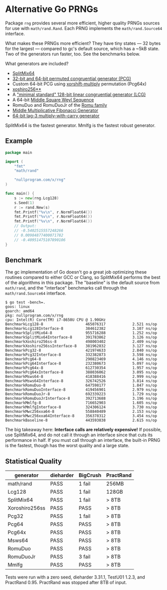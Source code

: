 # Alternative Go PRNGs

Package `rng` provides several more efficient, higher quality PRNGs
sources for use with `math/rand.Rand`. Each PRNG implements the
`math/rand.Source64` interface.

What makes these PRNGs more efficient? They have tiny states — 32 bytes
for the largest — compared to gc's default source, which has a ~5kB
state. Two of the generators run faster, too. See the benchmarks below.

What generators are included?

* [SplitMix64][sm64]
* [32-bit and 64-bit permuted congruential generator (PCG)][pcg32]
* Custom 64-bit PCG using [xorshift-multiply][pr] permutation (Pcg64x)
* [xoshiro256\*\*][xo]
* A ["minimal standard" 128-bit linear congruential generator (LCG)][lcg128]
* A 64-bit [Middle Square Weyl Sequence][msws]
* RomuDuo and RomuDuoJr of the [Romu family][romu]
* [Middle Multiplicative Fibonacci Generator][mmlfg]
* [64-bit lag-3 multiply-with-carry generator][mwc256xxa64]

SplitMix64 is the fastest generator. Mmlfg is the fastest robust
generator.

[lcg128]: http://www.pcg-random.org/posts/does-it-beat-the-minimal-standard.html
[mmlfg]: https://github.com/skeeto/scratch/tree/master/mmlfg
[msws]: https://pthree.org/2018/07/30/middle-square-weyl-sequence-prng/
[mwc256xxa64]: https://tom-kaitchuck.medium.com/designing-a-new-prng-1c4ffd27124d
[pcg32]: http://www.pcg-random.org/download.html
[pr]: https://nullprogram.com/blog/2018/07/31/
[romu]: https://romu-random.org/
[sm64]: http://xoshiro.di.unimi.it/splitmix64.c
[xo]: http://xoshiro.di.unimi.it/xoshiro256starstar.c

## Example

```go
package main

import (
	"fmt"
	"math/rand"

	"nullprogram.com/x/rng"
)

func main() {
	s := new(rng.Lcg128)
	s.Seed(1)
	r := rand.New(s)
	fmt.Printf("%v\n", r.NormFloat64())
	fmt.Printf("%v\n", r.NormFloat64())
	fmt.Printf("%v\n", r.NormFloat64())
	// Output:
	// -0.5402515557248266
	// 0.00984877400071782
	// -0.40951475107890106
}
```

## Benchmark

The gc implementation of Go doesn't go a great job optimizing these
routines compared to either GCC or Clang, so SplitMix64 performs the
best of the algorithms in this package. The "baseline" is the default
source from `math/rand`, and the "interface" benchmarks call through the
`math/rand.Source64` interface.

    $ go test -bench=.
    goos: linux
    goarch: amd64
    pkg: nullprogram.com/x/rng
    cpu: Intel(R) Core(TM) i7-8650U CPU @ 1.90GHz
    BenchmarkLcg128-8                  	465076317	         2.521 ns/op
    BenchmarkLcg128Interface-8         	384612382	         3.107 ns/op
    BenchmarkSplitMix64-8              	955716288	         1.252 ns/op
    BenchmarkSplitMix64Interface-8     	391783862	         3.126 ns/op
    BenchmarkXoshiro256ss-8            	498003402	         2.409 ns/op
    BenchmarkXoshiro256ssInterface-8   	381962832	         3.127 ns/op
    BenchmarkPcg32-8                   	421974633	         2.840 ns/op
    BenchmarkPcg32Interface-8          	332382873	         3.598 ns/op
    BenchmarkPcg64-8                   	290823469	         4.146 ns/op
    BenchmarkPcg64Interface-8          	232380673	         5.097 ns/op
    BenchmarkPcg64x-8                  	612730354	         1.957 ns/op
    BenchmarkPcg64xInterface-8         	388036062	         3.095 ns/op
    BenchmarkMsws64-8                  	418388416	         2.999 ns/op
    BenchmarkMsws64Interface-8         	326742526	         3.814 ns/op
    BenchmarkRomuDuo-8                 	647598177	         1.847 ns/op
    BenchmarkRomuDuoInterface-8        	419456901	         2.979 ns/op
    BenchmarkRomuDuoJr-8               	692339223	         1.729 ns/op
    BenchmarkRomuDuoJrInterface-8      	392713688	         3.196 ns/op
    BenchmarkMmlfg-8                   	716652903	         1.605 ns/op
    BenchmarkMmlfgInterface-8          	324306124	         3.730 ns/op
    BenchmarkMwc256xxa64-8             	558840489	         2.153 ns/op
    BenchmarkMwc256xxa64Interface-8    	356378312	         3.454 ns/op
    BenchmarkBaseline-8                	443593838	         2.615 ns/op

The big takeaway here: **Interface calls are relatively expensive!** If
possible, use SplitMix64, and do not call it through an interface since
that cuts its performance in half. If you must call through an interface,
the built-in PRNG is the fastest, though has the worst quality and a large
state.

## Statistical Quality

| generator      | dieharder | BigCrush | PractRand |
|----------------|-----------|----------|-----------|
| math/rand      | PASS      | 1 fail   | 256MB     |
| Lcg128         | PASS      | 1 fail   | 128GB     |
| SplitMix64     | PASS      | 1 fail   | > 8TB     |
| Xoroshiro256ss | PASS      | PASS     | > 8TB     |
| Pcg32          | PASS      | 1 fail   | > 8TB     |
| Pcg64          | PASS      | PASS     | > 8TB     |
| Pcg64x         | PASS      | PASS     | > 8TB     |
| Msws64         | PASS      | PASS     | > 8TB     |
| RomuDuo        | PASS      | PASS     | > 8TB     |
| RomuDuoJr      | PASS      | 3 fail   | > 8TB     |
| Mmlfg          | PASS      | PASS     | > 8TB     |

Tests were run with a zero seed, dieharder 3.31.1, TestU01 1.2.3, and
PractRand 0.95. PractRand was stopped after 8TB of input.
